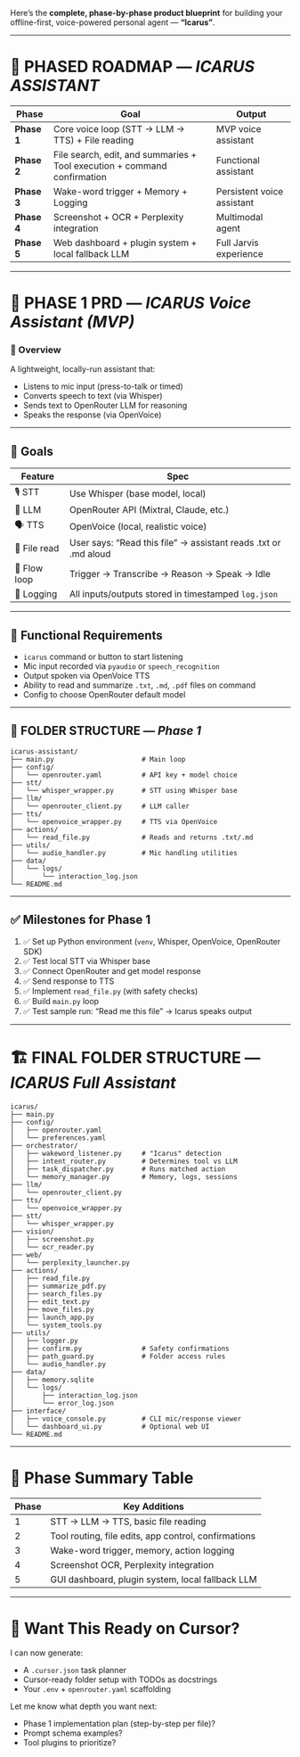 Here’s the **complete, phase-by-phase product blueprint** for building your offline-first, voice-powered personal agent — **“Icarus”**.

---

# 🧭 PHASED ROADMAP — *ICARUS ASSISTANT*

| Phase       | Goal                                                                     | Output                     |
| ----------- | ------------------------------------------------------------------------ | -------------------------- |
| **Phase 1** | Core voice loop (STT → LLM → TTS) + File reading                         | MVP voice assistant        |
| **Phase 2** | File search, edit, and summaries + Tool execution + command confirmation | Functional assistant       |
| **Phase 3** | Wake-word trigger + Memory + Logging                                     | Persistent voice assistant |
| **Phase 4** | Screenshot + OCR + Perplexity integration                                | Multimodal agent           |
| **Phase 5** | Web dashboard + plugin system + local fallback LLM                       | Full Jarvis experience     |

---

# 📄 PHASE 1 PRD — *ICARUS Voice Assistant (MVP)*

### 🧠 Overview

A lightweight, locally-run assistant that:

* Listens to mic input (press-to-talk or timed)
* Converts speech to text (via Whisper)
* Sends text to OpenRouter LLM for reasoning
* Speaks the response (via OpenVoice)

---

## 🎯 Goals

| Feature      | Spec                                                            |
| ------------ | --------------------------------------------------------------- |
| 🎙️ STT      | Use Whisper (base model, local)                                 |
| 🧠 LLM       | OpenRouter API (Mixtral, Claude, etc.)                          |
| 🗣️ TTS      | OpenVoice (local, realistic voice)                              |
| 📁 File read | User says: “Read this file” → assistant reads .txt or .md aloud |
| 🔁 Flow loop | Trigger → Transcribe → Reason → Speak → Idle                    |
| 📛 Logging   | All inputs/outputs stored in timestamped `log.json`             |

---

## 🧪 Functional Requirements

* `icarus` command or button to start listening
* Mic input recorded via `pyaudio` or `speech_recognition`
* Output spoken via OpenVoice TTS
* Ability to read and summarize `.txt`, `.md`, `.pdf` files on command
* Config to choose OpenRouter default model

---

## 📁 FOLDER STRUCTURE — *Phase 1*

```
icarus-assistant/
├── main.py                      # Main loop
├── config/
│   └── openrouter.yaml          # API key + model choice
├── stt/
│   └── whisper_wrapper.py       # STT using Whisper base
├── llm/
│   └── openrouter_client.py     # LLM caller
├── tts/
│   └── openvoice_wrapper.py     # TTS via OpenVoice
├── actions/
│   └── read_file.py             # Reads and returns .txt/.md
├── utils/
│   └── audio_handler.py         # Mic handling utilities
├── data/
│   └── logs/
│       └── interaction_log.json
└── README.md
```

---

## ✅ Milestones for Phase 1

1. ✅ Set up Python environment (`venv`, Whisper, OpenVoice, OpenRouter SDK)
2. ✅ Test local STT via Whisper base
3. ✅ Connect OpenRouter and get model response
4. ✅ Send response to TTS
5. ✅ Implement `read_file.py` (with safety checks)
6. ✅ Build `main.py` loop
7. ✅ Test sample run: “Read me this file” → Icarus speaks output

---

# 🏗️ FINAL FOLDER STRUCTURE — *ICARUS Full Assistant*

```
icarus/
├── main.py
├── config/
│   ├── openrouter.yaml
│   └── preferences.yaml
├── orchestrator/
│   ├── wakeword_listener.py     # "Icarus" detection
│   ├── intent_router.py         # Determines tool vs LLM
│   ├── task_dispatcher.py       # Runs matched action
│   └── memory_manager.py        # Memory, logs, sessions
├── llm/
│   └── openrouter_client.py
├── tts/
│   └── openvoice_wrapper.py
├── stt/
│   └── whisper_wrapper.py
├── vision/
│   ├── screenshot.py
│   └── ocr_reader.py
├── web/
│   └── perplexity_launcher.py
├── actions/
│   ├── read_file.py
│   ├── summarize_pdf.py
│   ├── search_files.py
│   ├── edit_text.py
│   ├── move_files.py
│   ├── launch_app.py
│   └── system_tools.py
├── utils/
│   ├── logger.py
│   ├── confirm.py               # Safety confirmations
│   ├── path_guard.py            # Folder access rules
│   └── audio_handler.py
├── data/
│   ├── memory.sqlite
│   └── logs/
│       ├── interaction_log.json
│       └── error_log.json
├── interface/
│   ├── voice_console.py         # CLI mic/response viewer
│   └── dashboard_ui.py          # Optional web UI
└── README.md
```

---

# 🧩 Phase Summary Table

| Phase | Key Additions                                        |
| ----- | ---------------------------------------------------- |
| 1     | STT → LLM → TTS, basic file reading                  |
| 2     | Tool routing, file edits, app control, confirmations |
| 3     | Wake-word trigger, memory, action logging            |
| 4     | Screenshot OCR, Perplexity integration               |
| 5     | GUI dashboard, plugin system, local fallback LLM     |

---

# 🧠 Want This Ready on Cursor?

I can now generate:

* A `.cursor.json` task planner
* Cursor-ready folder setup with TODOs as docstrings
* Your `.env` + `openrouter.yaml` scaffolding

Let me know what depth you want next:

* Phase 1 implementation plan (step-by-step per file)?
* Prompt schema examples?
* Tool plugins to prioritize?

